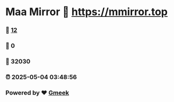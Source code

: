 # Maa Mirror :link: https://mmirror.top 
### :page_facing_up: [12](https://mmirror.top/tag.html) 
### :speech_balloon: 0 
### :hibiscus: 32030 
### :alarm_clock: 2025-05-04 03:48:56 
### Powered by :heart: [Gmeek](https://github.com/Meekdai/Gmeek)
